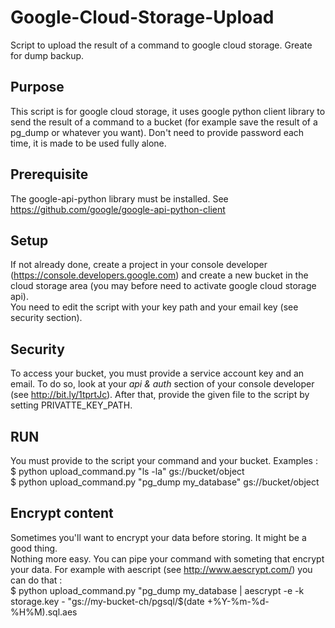 Google-Cloud-Storage-Upload
===========================

Script to upload the result of a command to google cloud storage. Greate for dump backup.


Purpose
--------

This script is for google cloud storage, it uses google python client library to send the result of a command to a bucket (for example save the result of a pg_dump or whatever you want). Don't need to provide password each time, it is made to be used fully alone.


Prerequisite
--------
The google-api-python library must be installed. See https://github.com/google/google-api-python-client


Setup
--------
If not already done, create a project in your console developer (https://console.developers.google.com) and create a new bucket in the cloud storage area (you may before need to activate google cloud storage api).<br>
You need to edit the script with your key path and your email key (see security section). <br>

Security
--------
To access your bucket, you must provide a service account key and an email. To do so, look at your *api & auth* section of your console developer (see http://bit.ly/1tprtJc). After that, provide the given file to the script by setting PRIVATTE_KEY_PATH.

RUN
--------
You must provide to the script your command and your bucket. Examples : <br>
$ python upload_command.py "ls -la" gs://bucket/object <br>
$ python upload_command.py "pg_dump my_database" gs://bucket/object

Encrypt content
--------
Sometimes you'll want to encrypt your data before storing. It might be a good thing. <br>
Nothing more easy. You can pipe your command with someting that encrypt your data. For example with aescript (see http://www.aescrypt.com/) you can do that : <br>
$ python upload_command.py "pg_dump my_database | aescrypt -e -k storage.key - "gs://my-bucket-ch/pgsql/$(date +\%Y-\%m-\%d-\%H\%M).sql.aes


